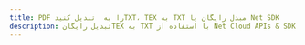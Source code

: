 ---title: PDF را به  تبدیل کنیدTXT، TEX به TXT مبدل رایگان یا Net SDKdescription: تبدیل رایگانTEX به TXT با استفاده از Net Cloud APIs & SDK همچنین اسناد PDF را در Cloud ایجاد، ویرایش و رندر کنید.---